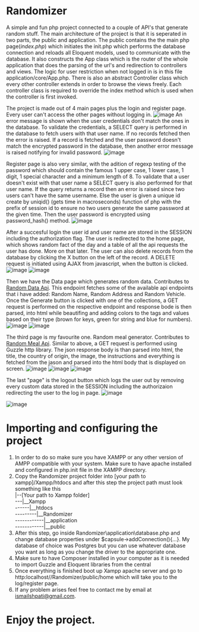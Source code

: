 # Randomizer
A simple and fun php project connected to a couple of API's that generate random stuff.
The main architecture of the project is that it is seperated in two parts, the public and application. The public contains the the main php page(<i>index.php</i>) which initiates the init.php which performs the database connection and reloads all Eloquent models, used to communicate with the database. It also constructs the App class which is the router of the whole application that does the parsing of the url's and redirection to controllers and views. The logic for user restriction when not logged in is in this file application/core/App.php. There is also an abstract Controller class which every other controller extends in order to browse the views freely. Each controller class is required to override the index method which is used when the controller is first invoked.  


The project is made out of 4 main pages plus the login and register page. 
Every user can't access the other pages without logging in.
![image](https://user-images.githubusercontent.com/75791043/156818343-705aecbb-caff-4026-b79d-1dbce61da021.png)
An error message is shown when the user credentials don't match the ones in the database. To validate the credentials, a SELECT query is performed in the database to fetch users with that user name. If no records fetched then the error is raised. If a record is fetched and the user password doesn't match the encrypted password in the database, then another error message is raised notifying for invalid password.
![image](https://user-images.githubusercontent.com/75791043/156818586-3b581dd4-c4d2-427b-83d9-774052730700.png)

Register page is also very similar, with the adition of regexp testing of the password which should contain the famous 1 upper case, 1 lower case, 1 digit, 1 special character and a minimum length of 8. To validate that a user doesn't exist with that user name a SELECT query is also performed for that user name. If the query returns a record then an error is raised since two users can't have the same username. Else the user is given a unique id create by uniqid() (gets time in macroseconds) function of php with the prefix of session id to ensure no two users generate the same password at the given time. Then the user password is encrypted using password_hash() method.
![image](https://user-images.githubusercontent.com/75791043/156827360-9c62f923-3a32-4fea-acc1-1bce79a1b489.png)

After a succesful login the user id and user name are stored in the SESSION including the authorization flag. The user is redirected to the home page, which shows random fact of the day and a table of all the api requests the user has done. More on that later. The user can also delete records from the database by clicking the X button on the left of the record. A DELETE request is initiated using AJAX from javascript, when the button is clicked. 
![image](https://user-images.githubusercontent.com/75791043/156818028-0004b42a-1822-457d-97cf-3b101299e969.png)
![image](https://user-images.githubusercontent.com/75791043/156828486-03a8f171-abd3-40c5-aef8-91ba03a11233.png)


Then we have the Data page which generates random data. Contributes to <a href="https://random-data-api.com/documentation">Random Data Api</a>. This endpoint fetches some of the available api endpoints that i have added: Random Name, Random Address and Random Vehicle. Once the Generate button is clicked with one of the collections, a GET request is performed on the respective endpoint and response bode is then parsed, into html  while beautifing and adding colors to the tags and values based on their type (brown for keys, green for string and blue for numbers).
![image](https://user-images.githubusercontent.com/75791043/156829116-92b91264-b9b6-4598-a905-16c8e2464e73.png)
![image](https://user-images.githubusercontent.com/75791043/156829192-d21ea910-f310-417d-a5f3-b062efe0e8f8.png)

The third page is my favourite one. Random meal generator. Contributes to <a href="https://www.themealdb.com">Random Meal Api</a>. Similar to above, a GET request is performed using Guzzle http library. The json response body is than parsed into html, the title, the country of origin, the image, the instructions and everything is fetched from the jason and parsed into the html body that is displayed on screen.
![image](https://user-images.githubusercontent.com/75791043/156829325-ffa17755-80e0-4baf-94de-21c9e39fd53c.png)
![image](https://user-images.githubusercontent.com/75791043/156829381-23178413-29a6-469c-97f5-08a6db68f119.png)
![image](https://user-images.githubusercontent.com/75791043/156829407-fa441514-1d70-4c24-b414-5d03a78adacd.png)

The last "page" is the logout button which logs the user out by removing every custom data stored in the SESSION including the authorizaion redirecting the user to the log in page.
![image](https://user-images.githubusercontent.com/75791043/156829812-efa83ab5-e679-4558-904f-92827b6cabe0.png)

![image](https://user-images.githubusercontent.com/75791043/156829688-df043c7e-d6b1-47a6-901e-63fa86b1469c.png)

#
# Importing and configuring the project
1. In order to do so make sure you have XAMPP or any other version of AMPP compatible with your system. Make sure to have apache installed and configured in php.init file in the XAMPP directory. 
1. Copy the Randomizer project folder into  [your path to xampp]/Xampp/htdocs and after this step the project path must look something like this<br>
|--[Your path to Xampp folder]<br>
---|__Xampp<br>
------|__htdocs<br>
---------|__Randomizer<br>
------------|__application<br>
------------|__public<br>
1. After this step, go inside Randomizer\application\database.php and change database properties under $capsule->addConnection(){...}. My database of choice was Postgres but you can use whatever database you want as long as you change the driver to the appropriate one. 
1. Make sure to have Composer installed in your computer as it is needed to import Guzzle and Eloquent libraries from the central
1. Once everything is finished boot up Xampp apache server and go to http:localhost//Randomizer/public/home which will take you to the log/register page. 
1. If any problem arises feel free to contact me by email at ismailshpati@gmail.com.

# Enjoy the project.


